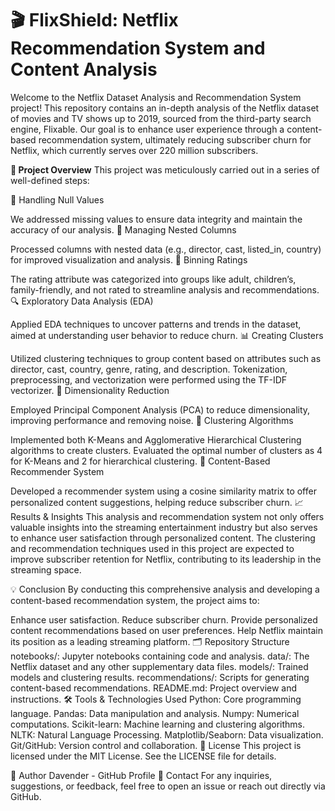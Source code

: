 # 🎬 FlixShield: Netflix Recommendation System and Content Analysis

Welcome to the Netflix Dataset Analysis and Recommendation System project! This repository contains an in-depth analysis of the Netflix dataset of movies and TV shows up to 2019, sourced from the third-party search engine, Flixable. Our goal is to enhance user experience through a content-based recommendation system, ultimately reducing subscriber churn for Netflix, which currently serves over 220 million subscribers.

**🚀 Project Overview**
This project was meticulously carried out in a series of well-defined steps:

🧹 Handling Null Values

We addressed missing values to ensure data integrity and maintain the accuracy of our analysis.
🔄 Managing Nested Columns

Processed columns with nested data (e.g., director, cast, listed_in, country) for improved visualization and analysis.
🎯 Binning Ratings

The rating attribute was categorized into groups like adult, children’s, family-friendly, and not rated to streamline analysis and recommendations.
🔍 Exploratory Data Analysis (EDA)

Applied EDA techniques to uncover patterns and trends in the dataset, aimed at understanding user behavior to reduce churn.
📊 Creating Clusters

Utilized clustering techniques to group content based on attributes such as director, cast, country, genre, rating, and description. Tokenization, preprocessing, and vectorization were performed using the TF-IDF vectorizer.
🔻 Dimensionality Reduction

Employed Principal Component Analysis (PCA) to reduce dimensionality, improving performance and removing noise.
🔗 Clustering Algorithms

Implemented both K-Means and Agglomerative Hierarchical Clustering algorithms to create clusters. Evaluated the optimal number of clusters as 4 for K-Means and 2 for hierarchical clustering.
🤖 Content-Based Recommender System

Developed a recommender system using a cosine similarity matrix to offer personalized content suggestions, helping reduce subscriber churn.
📈 Results & Insights
This analysis and recommendation system not only offers valuable insights into the streaming entertainment industry but also serves to enhance user satisfaction through personalized content. The clustering and recommendation techniques used in this project are expected to improve subscriber retention for Netflix, contributing to its leadership in the streaming space.

💡 Conclusion
By conducting this comprehensive analysis and developing a content-based recommendation system, the project aims to:

Enhance user satisfaction.
Reduce subscriber churn.
Provide personalized content recommendations based on user preferences.
Help Netflix maintain its position as a leading streaming platform.
🗂️ Repository Structure
notebooks/: Jupyter notebooks containing code and analysis.
data/: The Netflix dataset and any other supplementary data files.
models/: Trained models and clustering results.
recommendations/: Scripts for generating content-based recommendations.
README.md: Project overview and instructions.
🛠️ Tools & Technologies Used
Python: Core programming language.
Pandas: Data manipulation and analysis.
Numpy: Numerical computations.
Scikit-learn: Machine learning and clustering algorithms.
NLTK: Natural Language Processing.
Matplotlib/Seaborn: Data visualization.
Git/GitHub: Version control and collaboration.
📄 License
This project is licensed under the MIT License. See the LICENSE file for details.

👤 Author
Davender - GitHub Profile
💬 Contact
For any inquiries, suggestions, or feedback, feel free to open an issue or reach out directly via GitHub.
